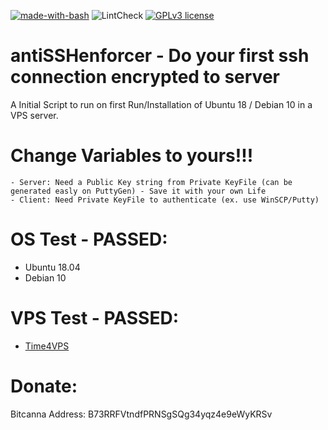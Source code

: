 [![made-with-bash](https://img.shields.io/badge/Made%20with-Bash-1f425f.svg)](https://www.gnu.org/software/bash/)
![LintCheck](https://github.com/hellresistor/antiSSHenforcer/workflows/LintCheck/badge.svg?branch=master)
[![GPLv3 license](https://img.shields.io/badge/License-GPLv3-blue.svg)](http://perso.crans.org/besson/LICENSE.html)
# antiSSHenforcer - Do your first ssh connection encrypted to server

A Initial Script to run on first Run/Installation of Ubuntu 18 / Debian 10 in a VPS server.

# Change Variables to yours!!!

    - Server: Need a Public Key string from Private KeyFile (can be generated easly on PuttyGen) - Save it with your own Life
    - Client: Need Private KeyFile to authenticate (ex. use WinSCP/Putty)

# OS Test - PASSED:
 - Ubuntu 18.04
 - Debian 10

# VPS Test - PASSED:
 - [Time4VPS](https://www.time4vps.com/?affid=4335)

# Donate:
Bitcanna Address:  B73RRFVtndfPRNSgSQg34yqz4e9eWyKRSv
